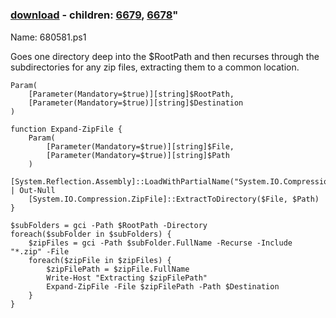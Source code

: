 ﻿---
pid:            6677
parent:         0
children:       6679,6678
poster:         Stephen Nix
title:          
date:           2017-01-08 13:53:25
format:         posh
---

# 

### [download](6677.ps1) - children: [6679](6679.md), [6678](6678.md)"

Name: 680581.ps1

Goes one directory deep into the $RootPath and then recurses through the subdirectories for any zip files, extracting them to a common location.

```posh
Param(
    [Parameter(Mandatory=$true)][string]$RootPath,
    [Parameter(Mandatory=$true)][string]$Destination
)

function Expand-ZipFile {
    Param(
        [Parameter(Mandatory=$true)][string]$File,
        [Parameter(Mandatory=$true)][string]$Path
    )
    [System.Reflection.Assembly]::LoadWithPartialName("System.IO.Compression.FileSystem") | Out-Null
    [System.IO.Compression.ZipFile]::ExtractToDirectory($File, $Path)
}

$subFolders = gci -Path $RootPath -Directory
foreach($subFolder in $subFolders) {
    $zipFiles = gci -Path $subFolder.FullName -Recurse -Include "*.zip" -File
    foreach($zipFile in $zipFiles) {
        $zipFilePath = $zipFile.FullName
        Write-Host "Extracting $zipFilePath"
        Expand-ZipFile -File $zipFilePath -Path $Destination
    }
}
```
